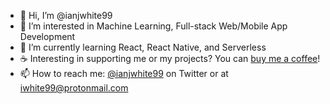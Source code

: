 - 👋 Hi, I’m @ianjwhite99
- 👀 I’m interested in Machine Learning, Full-stack Web/Mobile App Development
- 🌱 I’m currently learning React, React Native, and Serverless
- ☕ Interesting in supporting me or my projects? You can [buy me a coffee](https://www.buymeacoffee.com/ianjwhite9)!
- 📫 How to reach me: [@ianjwhite99](https://twitter.com/ianjwhite99) on Twitter or at iwhite99@protonmail.com
